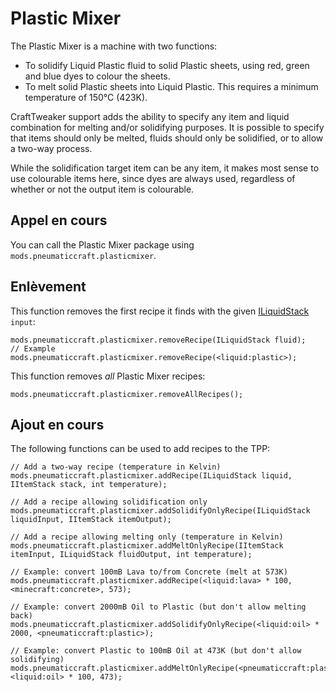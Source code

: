# Plastic Mixer

The Plastic Mixer is a machine with two functions:

* To solidify Liquid Plastic fluid to solid Plastic sheets, using red, green and blue dyes to colour the sheets.
* To melt solid Plastic sheets into Liquid Plastic. This requires a minimum temperature of 150°C (423K).

CraftTweaker support adds the ability to specify any item and liquid combination for melting and/or solidifying purposes. It is possible to specify that items should only be melted, fluids should only be solidified, or to allow a two-way process.

While the solidification target item can be any item, it makes most sense to use colourable items here, since dyes are always used, regardless of whether or not the output item is colourable.

## Appel en cours

You can call the Plastic Mixer package using `mods.pneumaticcraft.plasticmixer`.

## Enlèvement

This function removes the first recipe it finds with the given [ILiquidStack](/Vanilla/Liquids/ILiquidStack/) `input`:

```zenscript
mods.pneumaticcraft.plasticmixer.removeRecipe(ILiquidStack fluid);
// Example
mods.pneumaticcraft.plasticmixer.removeRecipe(<liquid:plastic>);
```

This function removes *all* Plastic Mixer recipes:

```zenscript
mods.pneumaticcraft.plasticmixer.removeAllRecipes();
```

## Ajout en cours

The following functions can be used to add recipes to the TPP:

```zenscript
// Add a two-way recipe (temperature in Kelvin)
mods.pneumaticcraft.plasticmixer.addRecipe(ILiquidStack liquid, IItemStack stack, int temperature);

// Add a recipe allowing solidification only
mods.pneumaticcraft.plasticmixer.addSolidifyOnlyRecipe(ILiquidStack liquidInput, IItemStack itemOutput);

// Add a recipe allowing melting only (temperature in Kelvin)
mods.pneumaticcraft.plasticmixer.addMeltOnlyRecipe(IItemStack itemInput, ILiquidStack fluidOutput, int temperature);

// Example: convert 100mB Lava to/from Concrete (melt at 573K)
mods.pneumaticcraft.plasticmixer.addRecipe(<liquid:lava> * 100, <minecraft:concrete>, 573);

// Example: convert 2000mB Oil to Plastic (but don't allow melting back)
mods.pneumaticcraft.plasticmixer.addSolidifyOnlyRecipe(<liquid:oil> * 2000, <pneumaticcraft:plastic>);

// Example: convert Plastic to 100mB Oil at 473K (but don't allow solidifying)
mods.pneumaticcraft.plasticmixer.addMeltOnlyRecipe(<pneumaticcraft:plastic>, <liquid:oil> * 100, 473);
```